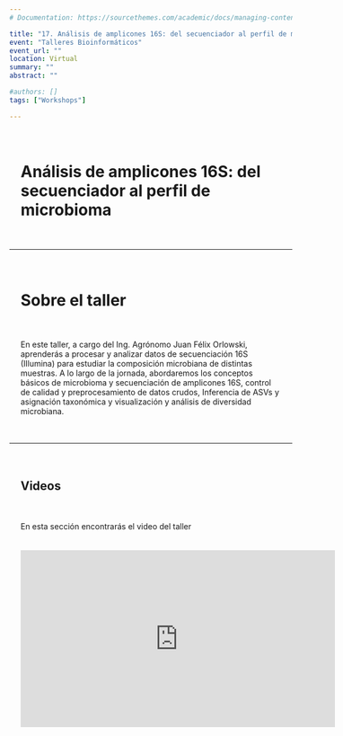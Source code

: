 ```yaml
---
# Documentation: https://sourcethemes.com/academic/docs/managing-content/

title: "17. Análisis de amplicones 16S: del secuenciador al perfil de microbioma"
event: "Talleres Bioinformáticos"
event_url: ""
location: Virtual
summary: ""
abstract: ""

#authors: []
tags: ["Workshops"]

---
```

<div style="display: grid; grid-template-columns: 1fr; gap: 20px; padding: 20px;">

# Análisis de amplicones 16S: del secuenciador al perfil de microbioma

</div>

--- 

<div style="display: grid; grid-template-columns: 1fr; gap: 20px; padding: 20px;">

# Sobre el taller 

En este taller, a cargo del Ing. Agrónomo Juan Félix Orlowski, aprenderás a procesar y analizar datos de secuenciación 16S (Illumina) para estudiar la composición microbiana de distintas muestras. A lo largo de la jornada, abordaremos los conceptos básicos de microbioma y secuenciación de amplicones 16S, control de calidad y preprocesamiento de datos crudos, Inferencia de ASVs y asignación taxonómica y visualización y análisis de diversidad microbiana.


</div>
</div>


--- 

<div style="display: grid; grid-template-columns: 1fr; gap: 20px; padding: 20px;">

## Videos
En esta sección encontrarás el video del taller

<iframe width="560" height="315" src="https://www.youtube.com/embed/Meq0PycD48M?si=k8GWiIa16DbuD_qL" title="YouTube video player" frameborder="0" allow="accelerometer; autoplay; clipboard-write; encrypted-media; gyroscope; picture-in-picture; web-share" referrerpolicy="strict-origin-when-cross-origin" allowfullscreen></iframe>